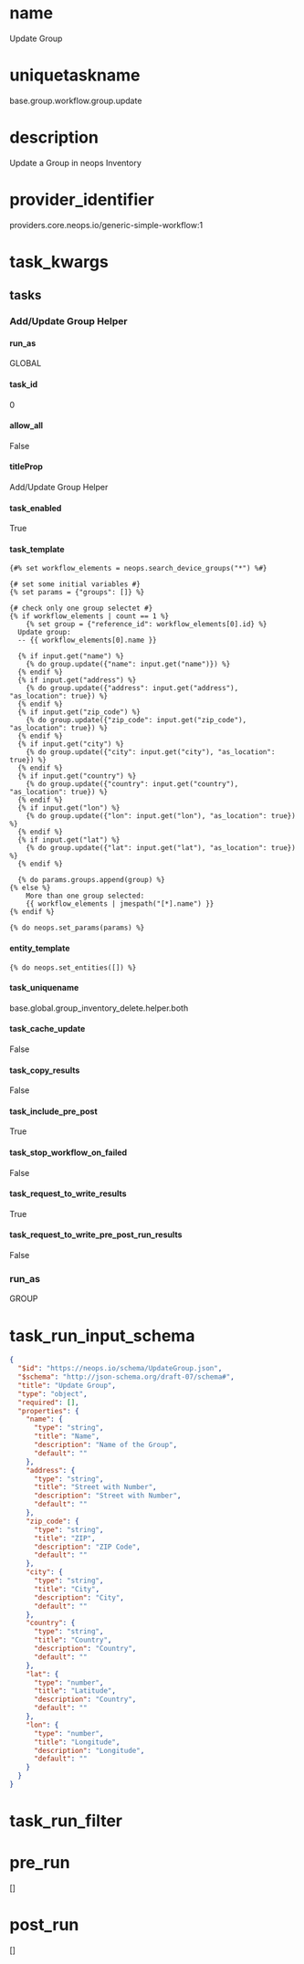 # name
Update Group
# uniquetaskname
base.group.workflow.group.update
# description
Update a Group in neops Inventory
# provider_identifier
providers.core.neops.io/generic-simple-workflow:1
# task_kwargs
## tasks
### Add/Update Group Helper
#### run_as
GLOBAL
#### task_id
0
#### allow_all
False
#### titleProp
Add/Update Group Helper
#### task_enabled
True
#### task_template
```jinja2
{#% set workflow_elements = neops.search_device_groups("*") %#}

{# set some initial variables #}
{% set params = {"groups": []} %}

{# check only one group selectet #}
{% if workflow_elements | count == 1 %}
	{% set group = {"reference_id": workflow_elements[0].id} %}
  Update group:
  -- {{ workflow_elements[0].name }}
  
  {% if input.get("name") %}
    {% do group.update({"name": input.get("name")}) %}
  {% endif %}
  {% if input.get("address") %}
    {% do group.update({"address": input.get("address"), "as_location": true}) %}
  {% endif %}
  {% if input.get("zip_code") %}
    {% do group.update({"zip_code": input.get("zip_code"), "as_location": true}) %}
  {% endif %}
  {% if input.get("city") %}
    {% do group.update({"city": input.get("city"), "as_location": true}) %}
  {% endif %}
  {% if input.get("country") %}
    {% do group.update({"country": input.get("country"), "as_location": true}) %}
  {% endif %}
  {% if input.get("lon") %}
    {% do group.update({"lon": input.get("lon"), "as_location": true}) %}
  {% endif %}
  {% if input.get("lat") %}
    {% do group.update({"lat": input.get("lat"), "as_location": true}) %}
  {% endif %}
  
  {% do params.groups.append(group) %}
{% else %}
	More than one group selected:
	{{ workflow_elements | jmespath("[*].name") }}
{% endif %}

{% do neops.set_params(params) %}
```
#### entity_template
```jinja2
{% do neops.set_entities([]) %}
```
#### task_uniquename
base.global.group_inventory_delete.helper.both
#### task_cache_update
False
#### task_copy_results
False
#### task_include_pre_post
True
#### task_stop_workflow_on_failed
False
#### task_request_to_write_results
True
#### task_request_to_write_pre_post_run_results
False
### run_as
GROUP
# task_run_input_schema
```json
{
  "$id": "https://neops.io/schema/UpdateGroup.json",
  "$schema": "http://json-schema.org/draft-07/schema#",
  "title": "Update Group",
  "type": "object",
  "required": [],
  "properties": {
    "name": {
      "type": "string",
      "title": "Name",
      "description": "Name of the Group",
      "default": ""
    },
    "address": {
      "type": "string",
      "title": "Street with Number",
      "description": "Street with Number",
      "default": ""
    },
    "zip_code": {
      "type": "string",
      "title": "ZIP",
      "description": "ZIP Code",
      "default": ""
    },
    "city": {
      "type": "string",
      "title": "City",
      "description": "City",
      "default": ""
    },
    "country": {
      "type": "string",
      "title": "Country",
      "description": "Country",
      "default": ""
    },
    "lat": {
      "type": "number",
      "title": "Latitude",
      "description": "Country",
      "default": ""
    },
    "lon": {
      "type": "number",
      "title": "Longitude",
      "description": "Longitude",
      "default": ""
    }
  }
}
```
# task_run_filter

# pre_run
[]
# post_run
[]
